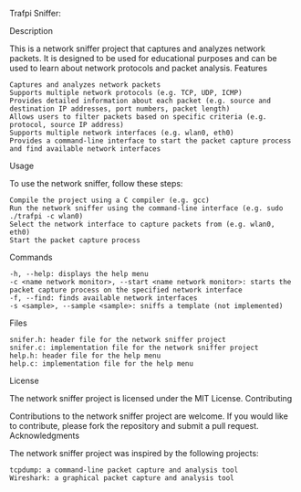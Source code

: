 Trafpi Sniffer:

Description

This is a network sniffer project that captures and analyzes network packets. It is designed to be used for educational purposes and can be used to learn about network protocols and packet analysis.
Features

    Captures and analyzes network packets
    Supports multiple network protocols (e.g. TCP, UDP, ICMP)
    Provides detailed information about each packet (e.g. source and destination IP addresses, port numbers, packet length)
    Allows users to filter packets based on specific criteria (e.g. protocol, source IP address)
    Supports multiple network interfaces (e.g. wlan0, eth0)
    Provides a command-line interface to start the packet capture process and find available network interfaces

Usage

To use the network sniffer, follow these steps:

    Compile the project using a C compiler (e.g. gcc)
    Run the network sniffer using the command-line interface (e.g. sudo ./trafpi -c wlan0)
    Select the network interface to capture packets from (e.g. wlan0, eth0)
    Start the packet capture process

Commands

    -h, --help: displays the help menu
    -c <name network monitor>, --start <name network monitor>: starts the packet capture process on the specified network interface
    -f, --find: finds available network interfaces
    -s <sample>, --sample <sample>: sniffs a template (not implemented)

Files

    snifer.h: header file for the network sniffer project
    snifer.c: implementation file for the network sniffer project
    help.h: header file for the help menu
    help.c: implementation file for the help menu

License

The network sniffer project is licensed under the MIT License.
Contributing

Contributions to the network sniffer project are welcome. If you would like to contribute, please fork the repository and submit a pull request.
Acknowledgments

The network sniffer project was inspired by the following projects:

    tcpdump: a command-line packet capture and analysis tool
    Wireshark: a graphical packet capture and analysis tool
